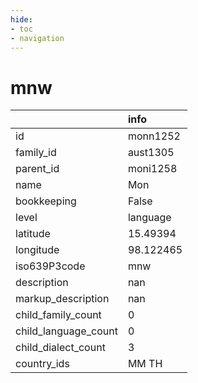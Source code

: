 ```yaml
---
hide:
- toc
- navigation
---
```

# mnw
|                      | info      |
|:---------------------|:----------|
| id                   | monn1252  |
| family_id            | aust1305  |
| parent_id            | moni1258  |
| name                 | Mon       |
| bookkeeping          | False     |
| level                | language  |
| latitude             | 15.49394  |
| longitude            | 98.122465 |
| iso639P3code         | mnw       |
| description          | nan       |
| markup_description   | nan       |
| child_family_count   | 0         |
| child_language_count | 0         |
| child_dialect_count  | 3         |
| country_ids          | MM TH     |
